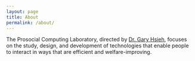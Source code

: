 ```yaml
---
layout: page
title: About
permalink: /about/
---
```


The Prosocial Computing Laboratory, directed by [Dr. Gary Hsieh](https://faculty.washington.edu/garyhs/), focuses on the study, design, and development of technologies that enable people to interact in ways that are efficient and welfare-improving.